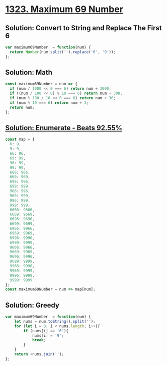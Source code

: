 # [1323. Maximum 69 Number](https://leetcode.com/problems/maximum-69-number/description/)

## Solution: Convert to String and Replace The First 6
```js
var maximum69Number  = function(num) {
  return Number(num.split('').replace('6', '9'));
};
```

## Solution: Math
```js
const maximum69Number = num => {
  if (num / 1000 << 0 === 6) return num + 3000;
  if ((num / 100 << 0) % 10 === 6) return num + 300;
  if (num % 100 / 10 << 0 === 6) return num + 30;
  if (num % 10 === 6) return num + 3;
  return num;
};
```

## [Solution: Enumerate - Beats 92.55%](https://leetcode.com/problems/maximum-69-number/solutions/484939/javascript-easy-to-understand-3-solutions/?languageTags=javascript)
```js
const map = {
  6: 9,
  9: 9,
  66: 96,
  69: 99,
  96: 99,
  99: 99,
  666: 966,
  669: 969,
  696: 996,
  699: 999,
  966: 996,
  969: 999,
  996: 999,
  999: 999,
  6666: 9666,
  6669: 9669,
  6696: 9696,
  6699: 9699,
  6966: 9966,
  6969: 9969,
  6996: 9996,
  6999: 9999,
  9666: 9966,
  9669: 9969,
  9696: 9996,
  9699: 9999,
  9966: 9996,
  9969: 9999,
  9996: 9999,
  9999: 9999
};
const maximum69Number = num => map[num];
```

## Solution: Greedy
```js
var maximum69Number  = function(num) {
    let nums = num.toString().split('');
    for (let i = 0; i < nums.length; i++){
        if (nums[i] == '6'){
            nums[i] = '9';
            break;
        }
    }
    return +nums.join('');
};
```
